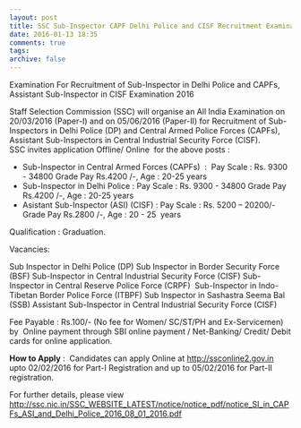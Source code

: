 ```yaml
---
layout: post
title: SSC Sub-Inspector CAPF Delhi Police and CISF Recruitment Examination 2016     
date: 2016-01-13 18:35
comments: true
tags: 
archive: false
---
```


 Examination For Recruitment of Sub-Inspector in Delhi Police and CAPFs, Assistant Sub-Inspector in CISF Examination 2016

Staff Selection Commission (SSC) will organise an All India Examination on 20/03/2016 (Paper-I) and on 05/06/2016 (Paper-II) for Recruitment of Sub-Inspectors in Delhi Police (DP) and Central Armed Police Forces (CAPFs), Assistant Sub-Inspectors in Central Industrial Security Force (CISF). SSC invites application Offline/ Online  for the above posts :

- Sub-Inspector in Central Armed Forces (CAPFs)  :  Pay Scale : Rs. 9300  - 34800 Grade Pay Rs.4200 /-, Age : 20-25 years
- Sub-Inspector in Delhi Police : Pay Scale : Rs. 9300  - 34800 Grade Pay Rs.4200 /-, Age : 20-25 years 
- Asistant Sub-Inspector (ASI) (CISF) : Pay Scale : Rs. 5200 – 20200/- Grade Pay Rs.2800 /-, Age : 20 - 25  years

Qualification : Graduation.

Vacancies: 

Sub Inspector in Delhi Police (DP)
Sub Inspector in Border Security Force (BSF)
Sub-Inspector in Central Industrial Security Force (CISF)
Sub-Inspector in Central Reserve Police Force (CRPF) 
Sub-Inspector in Indo-Tibetan Border Police Force (ITBPF)
Sub Inspector in Sashastra Seema Bal (SSB)
Assistant Sub-Inspector in Central Industrial Security Force (CISF) 

Fee Payable : Rs.100/- (No fee for Women/ SC/ST/PH and Ex-Servicemen) by  Online payment through SBI online payment / Net-Banking/ Credit/ Debit cards for online application.

**How to Apply** :  Candidates can apply Online at http://ssconline2.gov.in upto 02/02/2016 for Part-I Registration and up to 05/02/2016 for Part-II registration.  

For further details, please view <http://ssc.nic.in/SSC_WEBSITE_LATEST/notice/notice_pdf/notice_SI_in_CAPFs_ASI_and_Delhi_Police_2016_08_01_2016.pdf>





